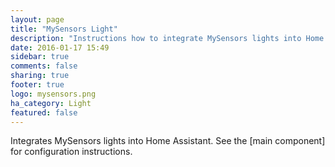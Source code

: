```yaml
---
layout: page
title: "MySensors Light"
description: "Instructions how to integrate MySensors lights into Home Assistant."
date: 2016-01-17 15:49
sidebar: true
comments: false
sharing: true
footer: true
logo: mysensors.png
ha_category: Light
featured: false
---
```


Integrates MySensors lights into Home Assistant. See the [main component] for configuration instructions.
